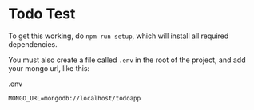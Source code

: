 # Todo Test

To get this working, do `npm run setup`, which will install all required dependencies.

You must also create a file called `.env` in the root of the project, and add your mongo url, like this:


.env
```
MONGO_URL=mongodb://localhost/todoapp
```

